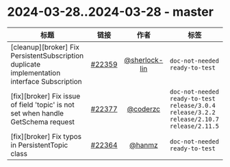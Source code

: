 # 2024-03-28..2024-03-28 - master
| 标题 | 链接 | 作者 | 标签 |
| - | :--: | :--: | - |
| [cleanup][broker] Fix PersistentSubscription duplicate implementation interface Subscription | [#22359](https://github.com/apache/pulsar/pull/22359) | [@sherlock-lin](https://github.com/sherlock-lin) | `doc-not-needed` `ready-to-test`  | 
| [fix][broker] Fix issue of field 'topic' is not set when handle GetSchema request | [#22377](https://github.com/apache/pulsar/pull/22377) | [@coderzc](https://github.com/coderzc) | `doc-not-needed` `ready-to-test` `release/3.0.4` `release/3.2.2` `release/2.10.7` `release/2.11.5`  | 
| [fix][broker] Fix typos in PersistentTopic class | [#22364](https://github.com/apache/pulsar/pull/22364) | [@hanmz](https://github.com/hanmz) | `doc-not-needed` `ready-to-test`  | 
